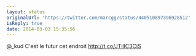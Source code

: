 ```yaml
---
layout: status
originalUrl: 'https://twitter.com/marcgg/status/440510897396928512'
isReply: true
date: 2014-03-03 15:35:56
---
```


@_kud C'est le futur cet endroit http://t.co/JTillC3CiS

